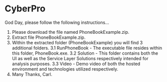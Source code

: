 # CyberPro
God Day, please follow the following instructions...

1.  Please download the file named PhoneBookExample.zip.
2.  Extract file PhoneBookExample.zip.
3.  Within the extracted folder (PhoneBookExample) you will find 3 additional folders.
3.1 RunPhoneBook - The executable file resides within this folder, PhoneBook.exe.
3.2 Solution - This folder contains both the UI as well as the Service Layer Solutions respectively intended for analysis purposes.
3.3 Video - Demo video of both the hosted environment and technologies utilized respectively.
4.  Many Thanks, Carl.

